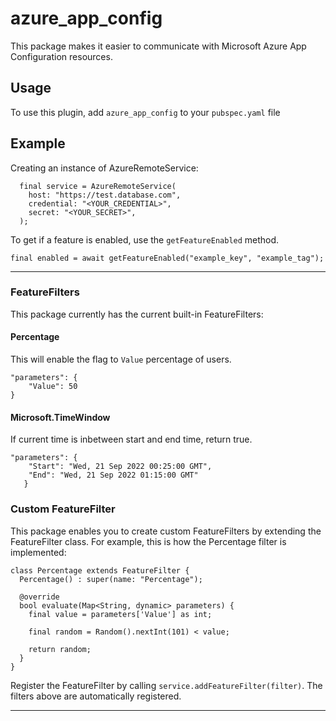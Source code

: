 
# azure_app_config  
This package makes it easier to communicate with Microsoft Azure App Configuration resources.

## Usage
To use this plugin, add `azure_app_config` to your `pubspec.yaml` file

## Example
Creating an instance of AzureRemoteService:

      final service = AzureRemoteService(
        host: "https://test.database.com",
        credential: "<YOUR_CREDENTIAL>",
        secret: "<YOUR_SECRET>",
      ); 

To get if a feature is enabled, use the `getFeatureEnabled` method.

    final enabled = await getFeatureEnabled("example_key", "example_tag");

---

### FeatureFilters

This package currently has the current built-in FeatureFilters:

#### Percentage
This will enable the flag to `Value` percentage of users.

    "parameters": {
    	"Value": 50
    }


#### Microsoft.TimeWindow
If current time is inbetween start and end time, return true. 

    "parameters": {
       	"Start": "Wed, 21 Sep 2022 00:25:00 GMT",
       	"End": "Wed, 21 Sep 2022 01:15:00 GMT"
       }

### Custom FeatureFilter

This package enables you to create custom FeatureFilters by extending the FeatureFilter class. For example, this is how the Percentage filter is implemented:

    class Percentage extends FeatureFilter {
      Percentage() : super(name: "Percentage");
    
      @override
      bool evaluate(Map<String, dynamic> parameters) {
        final value = parameters['Value'] as int;
    
        final random = Random().nextInt(101) < value;
    
        return random;
      }
    }


Register the FeatureFilter by calling `service.addFeatureFilter(filter)`. The filters above are automatically registered.


---

